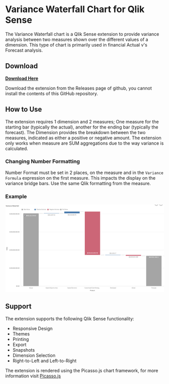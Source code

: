 # Variance Waterfall Chart for Qlik Sense

The Variance Waterfall chart is a Qlik Sense extension to provide variance analysis between two measures shown over the different values of a dimension. This type of chart is primarily used in financial Actual v's Forecast analysis.

## Download

[**Download Here**](https://github.com/AnalyticsEarth/variance-waterfall/releases/download/v1.1.4/variance-waterfall.zip)

Download the extension from the Releases page of github, you cannot install the contents of this GitHub repository.

## How to Use

The extension requires 1 dimension and 2 measures; One measure for the starting bar (typically the actual), another for the ending bar (typically the forecast). The Dimension provides the breakdown between the two measures, indicated as either a positive or negative amount. The extension only works when measure are SUM aggregations due to the way variance is calculated.

### Changing Number Formatting

Number Format must be set in 2 places, on the measure and in the `Variance Formula` expression on the first measure. This impacts the display on the variance bridge bars. Use the same Qlik formatting from the measure.

### Example
![Example screenshot of variance waterfall chart in Qlik Sense](docs/variance-waterfall-example.png?raw=true)

## Support

The extension supports the following Qlik Sense functionality:
- Responsive Design
- Themes
- Printing
- Export
- Snapshots
- Dimension Selection
- Right-to-Left and Left-to-Right

The extension is rendered using the Picasso.js chart framework, for more information visit [Picasso.js](https://picassojs.com/)
